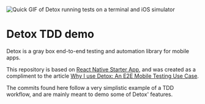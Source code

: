 ![Quick GIF of Detox running tests on a terminal and iOS simulator](https://media.giphy.com/media/Ro4d7EKKYrPva/giphy.gif)

# Detox TDD demo

Detox is a gray box end-to-end testing and automation library for mobile apps.

This repository is based on [React Native Starter App](https://github.com/mcnamee/react-native-starter-app/), and was created as a compliment to the article [Why I use Detox: An E2E Mobile Testing Use Case](https://goo.gl/5uhB3e).

The commits found here follow a very simplistic example of a TDD workflow, and are mainly meant to demo some of Detox' features.